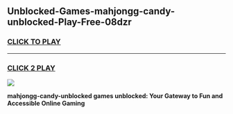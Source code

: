 
## Unblocked-Games-mahjongg-candy-unblocked-Play-Free-08dzr
<h3>
<a href="https://premium76.site?title=mahjongg-candy-unblocked&ref=21A">CLICK TO PLAY</a></h3>
<hr>

<h3>
<a href="https://premium76.site?title=mahjongg-candy-unblocked&ref=21A">CLICK 2 PLAY</a>
  
</h3>

<a href="https://premium76.site?title=mahjongg-candy-unblocked&ref=21A"><img src="https://clearcache.store/games.png"></a>


**mahjongg-candy-unblocked games unblocked: Your Gateway to Fun and Accessible Online Gaming**
